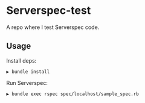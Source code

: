 # Serverspec-test

A repo where I test Serverspec code.

## Usage

Install deps:

```text
▶ bundle install
```

Run Serverspec:

```text
▶ bundle exec rspec spec/localhost/sample_spec.rb
```

